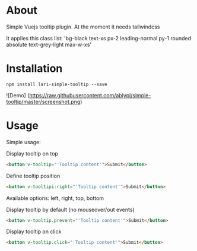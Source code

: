 # About

Simple Vuejs tooltip plugin. At the moment it needs tailwindcss


It applies this class list: 'bg-black text-xs px-2 leading-normal py-1 rounded absolute text-grey-light max-w-xs'



# Installation

```
npm install lari-simple-tooltip --save
```

![Demo]
(https://raw.githubusercontent.com/ablypl/simple-tooltip/master/screenshot.png)



# Usage

Simple usage:

Display tooltip on top

```html
<button v-tooltip="'Tooltip content'">Submit</button>
```



Define tooltip position
```html
<button v-tooltipi:right="'Tooltip content'">Submit</button>
```
Available options: left, right, top, bottom



Display tooltip by default (no mouseover/out events)
```html
<button v-tooltip.prevent="'Tooltip content'">Submit</button>
```



Display tooltip on click
```html
<button v-tooltip.click="'Tooltip content'">Submit</button>
```
